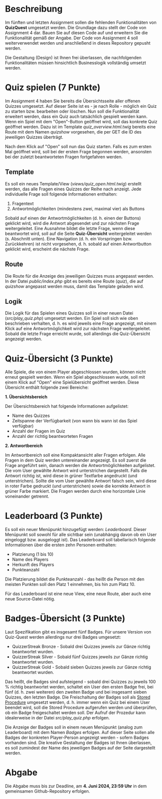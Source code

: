 # Beschreibung
Im fünften und letzten Assignment sollen die fehlenden Funktionalitäten von __QuizQuest__ umgesetzt werden. 
Die Grundlage dazu stellt der Code von Assignment 4 dar. 
Bauen Sie auf diesen Code auf und erweitern Sie die Funktionalität gemäß der Angabe.
Der Code von Assignment 4 soll weiterverwendet werden und anschließend in dieses Repository gepusht werden.

Die Gestaltung (Design) ist Ihnen frei überlassen, die nachfolgenden Funktionalitäten müssen hinsichtlich Businesslogik vollständig umsetzt werden. 

# Quiz spielen (7 Punkte)
Im Assignment 4 haben Sie bereits die Übersichtsseite aller offenen Quizzes umgesetzt.
Auf dieser Seite ist es - je nach Rolle - möglich ein Quiz zu starten bzw. bearbeiten oder löschen. 
Nun soll die Funktionalität erweitert werden, dass ein Quiz auch tatsächlich gespielt werden kann.
Wenn ein Spiel mit dem "Open"-Button geöffnet wird, soll das konkrete Quiz geöffnet werden.
Dazu ist im Template _quiz\_overview.html.twig_ bereits eine Route mit dem Namen _quizshow_ vorgesehen, die per GET die ID des jeweiligen Quizzes überträgt.

Nach dem Klick auf "Open" soll nun das Quiz starten.
Falls es zum ersten Mal geöffnet wird, soll bei der ersten Frage begonnen werden, ansonsten bei der zuletzt beantworteten Fragen fortgefahren werden.

## Template

Es soll ein neues Template/View (_views/quiz\_open.html.twig_) erstellt werden, das alle Fragen eines Quizzes der Reihe nach anzeigt. 
Jede individuelle Frage soll folgende Informationen enthalten:

1. Fragentext
2. Antwortmöglichkeiten (mindestens zwei, maximal vier) als Buttons

Sobald auf einen der Antwortmöglichkeiten (d. h. einen der Buttons) geklickt wird, wird die Antwort abgesendet und zur nächsten Frage weitergeleitet.
Eine Ausnahme bildet die letzte Frage, wenn diese beantwortet wird, soll auf die Seite __Quiz-Übersicht__ weitergeleitet werden (s. Abschnitt unten).
Eine Navigation (d. h. ein Vorspringen bzw. Zurückkehren) ist nicht vorgesehen, d. h. sobald auf einen Antwortbutton geklickt wird, erscheint die nächste Frage.

## Route

Die Route für die Anzeige des jeweiligen Quizzes muss angepasst werden.
In der Datei _public/index.php_ gibt es bereits eine Route (_quiz_), die auf _quizshow_ angepasst werden muss, damit das Template geladen wird. 

## Logik

Die Logik für das Spielen eines Quizzes soll in einer neuen Datei (_src/play\_quiz.php_) umgesetzt werden.
Ein Spiel soll sich wie oben beschrieben verhalten, d. h. es wird jeweils eine Frage angezeigt, mit einem Klick auf eine Antwortmöglichkeit wird zur nächsten Frage weitergeleitet. 
Sobald die letzte Frage erreicht wurde, soll allerdings die Quiz-Übersicht angezeigt werden.

# Quiz-Übersicht (3 Punkte)
Alle Spiele, die von einem Player abgeschlossen wurden, können nicht erneut gespielt werden.
Wenn ein Spiel abgeschlossen wurde, soll mit einem Klick auf "Open" eine Spielübersicht geöffnet werden.
Diese Übersicht enthält folgende zwei Bereiche:

**1. Übersichtsbereich**

Der Übersichtsbereich hat folgende Informationen aufgelistet:

- Name des Quizzes
- Zeitspanne der Verfügbarkeit (von wann bis wann ist das Spiel verfügbar)
- Anzahl der Fragen im Quiz
- Anzahl der richtig beantworteten Fragen

**2. Antwortbereich**

Im Antwortbereich soll eine Kompaktansicht aller Fragen erfolgen. 
Alle Fragen in dem Quiz werden untereinander angezeigt. 
Es soll zuerst die Frage angeführt sein, danach werden die Antwortmöglichkeiten aufgelistet. 
Die vom User gewählte Antwort wird unterstrichen dargestellt.
Falls die Antwort richtig ist, wird diese in grüner Textfarbe angedruckt (und unterstrichen).
Sollte die vom User gewählte Antwort falsch sein, wird diese in roter Farbe gedruckt (und unterstrichen) sowie die korrekte Antwort in grüner Farbe markiert.
Die Fragen werden durch eine horizontale Linie voneinander getrennt.

# Leaderboard (3 Punkte)
Es soll ein neuer Menüpunkt hinzugefügt werden: _Leaderboard_.
Dieser Menüpunkt soll sowohl für alle sichtbar sein (unabhängig davon ob ein User eingeloggt bzw. ausgeloggt ist). 
Das Leaderboard soll tabellarisch folgende Informationen über die ersten zehn Personen enthalten:

- Platzierung (1 bis 10)
- Name des Players
- Herkunft des Players
- Punkteanzahl

Die Platzierung bildet die Punkteanzahl - das heißt die Person mit den meisten Punkten soll den Platz 1 einnehmen, bis hin zum Platz 10. 

Für das Leaderboard ist eine neue View, eine neue Route, aber auch eine neue Source-Datei nötig. 

# Badges-Übersicht (3 Punkte)
Laut Spezifikation gibt es insgesamt fünf Badges. 
Für unsere Version von Quiz-Quest werden allerdings nur drei Badges umgesetzt:

- QuizzerStreak Bronze - Sobald drei Quizzes jeweils zur Gänze richtig beantwortet wurden.
- QuizzerStreak Silver - Sobald fünf Quizzes jeweils zur Gänze richtig beantwortet wurden.
- QuizzerStreak Gold - Sobald sieben Quizzes jeweils zur Gänze richtig beantwortet wurden.

Das heißt, die Badges sind aufsteigend - sobald drei Quizzes zu jeweils 100 % richtig beantwortet werden, schaltet ein User den ersten Badge frei, bei fünf (d. h. zwei weiteren) den zweiten Badge und bei insgesamt sieben Quizzes, den letzten Badge.
Die Freischaltung der Badges soll als [Stored Procedure](https://www.w3schools.com/sql/sql_stored_procedures.asp) umgesetzt werden, d. h. immer wenn ein Quiz bei einem User beendet wird, soll die Stored Procedure aufgerufen werden und überprüfen, ob ein Badge freigeschaltet werden soll.
Der Aufruf der Prozedur kann idealerweise in der Datei _src/play\_quiz.php_ erfolgen. 

Die Anzeige der Badges soll in einem neuen Menüpunkt (analog zum Leaderboard) mit dem Namen _Badges_ erfolgen.
Auf dieser Seite sollen alle Badges der konkreten Player-Person angezeigt werden - sofern Badges vorhanden sind. 
Die kreative Gestaltung der Badges ist Ihnen überlassen, es soll zumindest der Name des jeweiligen Badges auf der Seite dargestellt werden.

# Abgabe
Die Abgabe muss bis zur Deadline, am **4. Juni 2024, 23:59 Uhr** in dem gemeinsamen Github-Repository erfolgen.
